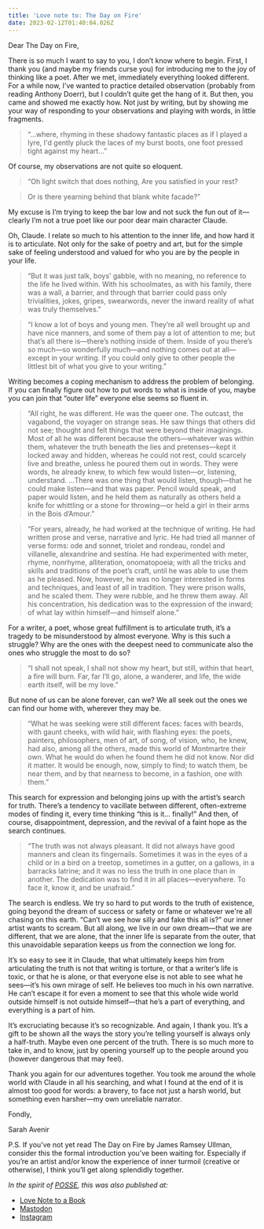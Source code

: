 ```yaml
---
title: 'Love note to: The Day on Fire'
date: 2023-02-12T01:40:04.026Z
---
```


Dear The Day on Fire,

There is so much I want to say to you, I don’t know where to begin. First, I thank you (and maybe my friends curse you) for introducing me to the joy of thinking like a poet. After we met, immediately everything looked different. For a while now, I’ve wanted to practice detailed observation (probably from reading Anthony Doerr), but I couldn’t quite get the hang of it. But then, you came and showed me exactly how. Not just by writing, but by showing me your way of responding to your observations and playing with words, in little fragments.

> “...where, rhyming in these shadowy fantastic places
> as if I played a lyre, I'd gently pluck the laces
> of my burst boots, one foot pressed tight against my heart...”

Of course, my observations are not quite so eloquent.

> “Oh light switch
> that does nothing,
> Are you satisfied
> in your rest?

> Or is there yearning
> behind
> that blank white facade?”

My excuse is I’m trying to keep the bar low and not suck the fun out of it—clearly I’m not a true poet like our poor dear main character Claude.

Oh, Claude. I relate so much to his attention to the inner life, and how hard it is to articulate. Not only for the sake of poetry and art, but for the simple sake of feeling understood and valued for who you are by the people in your life.

> “But it was just talk, boys’ gabble, with no meaning, no reference to the life he lived within. With his schoolmates, as with his family, there was a wall, a barrier, and through that barrier could pass only trivialities, jokes, gripes, swearwords, never the inward reality of what was truly themselves.”

> “I know a lot of boys and young men. They’re all well brought up and have nice manners, and some of them pay a lot of attention to me; but that’s all there is—there’s nothing inside of them. Inside of you there’s so much—so wonderfully much—and nothing comes out at all—except in your writing. If you could only give to other people the littlest bit of what you give to your writing.”

Writing becomes a coping mechanism to address the problem of belonging. If you can finally figure out how to put words to what is inside of you, maybe you can join that “outer life” everyone else seems so fluent in.

> “All right, he was different. He was the queer one. The outcast, the vagabond, the voyager on strange seas. He saw things that others did not see; thought and felt things that were beyond their imaginings. Most of all he was different because the others—whatever was within them, whatever the truth beneath the lies and pretenses—kept it locked away and hidden, whereas he could not rest, could scarcely live and breathe, unless he poured them out in words. They were words, he already knew, to which few would listen—or, listening, understand. …There was one thing that would listen, though—that he could make listen—and that was paper. Pencil would speak, and paper would listen, and he held them as naturally as others held a knife for whittling or a stone for throwing—or held a girl in their arms in the Bois d’Amour.”

> “For years, already, he had worked at the technique of writing. He had written prose and verse, narrative and lyric. He had tried all manner of verse forms: ode and sonnet, triolet and rondeau, rondel and villanelle, alexandrine and sestina. He had experimented with meter, rhyme, nonrhyme, alliteration, onomatopoeia; with all the tricks and skills and traditions of the poet’s craft, until he was able to use them as he pleased. Now, however, he was no longer interested in forms and techniques, and least of all in tradition. They were prison walls, and he scaled them. They were rubble, and he threw them away. All his concentration, his dedication was to the expression of the inward; of what lay within himself—and himself alone.”

For a writer, a poet, whose great fulfillment is to articulate truth, it’s a tragedy to be misunderstood by almost everyone. Why is this such a struggle? Why are the ones with the deepest need to communicate also the ones who struggle the most to do so?

> “I shall not speak, I shall not show my heart, but still, within that heart, a fire will burn. Far, far I’ll go, alone, a wanderer, and life, the wide earth itself, will be my love.”

But none of us can be alone forever, can we? We all seek out the ones we can find our home with, wherever they may be.

> “What he was seeking were still different faces: faces with beards, with gaunt cheeks, with wild hair, with flashing eyes: the poets, painters, philosophers, men of art, of song, of vision, who, he knew, had also, among all the others, made this world of Montmartre their own. What he would do when he found them he did not know. Nor did it matter. It would be enough, now, simply to find; to watch them, be near them, and by that nearness to become, in a fashion, one with them.”

This search for expression and belonging joins up with the artist’s search for truth. There’s a tendency to vacillate between different, often-extreme modes of finding it, every time thinking “this is it... finally!” And then, of course, disappointment, depression, and the revival of a faint hope as the search continues.

> “The truth was not always pleasant. It did not always have good manners and clean its fingernails. Sometimes it was in the eyes of a child or in a bird on a treetop, sometimes in a gutter, on a gallows, in a barracks latrine; and it was no less the truth in one place than in another. The dedication was to find it in all places—everywhere. To face it, know it, and be unafraid.”

The search is endless. We try so hard to put words to the truth of existence, going beyond the dream of success or safety or fame or whatever we're all chasing on this earth. “Can’t we see how silly and fake this all is?” our inner artist wants to scream. But all along, we live in our own dream—that we are different, that we are alone, that the inner life is separate from the outer, that this unavoidable separation keeps us from the connection we long for.

It’s so easy to see it in Claude, that what ultimately keeps him from articulating the truth is not that writing is torture, or that a writer’s life is toxic, or that he is alone, or that everyone else is not able to see what he sees—it’s his own mirage of self. He believes too much in his own narrative. He can’t escape it for even a moment to see that this whole wide world outside himself is not outside himself—that he’s a part of everything, and everything is a part of him.

It’s excruciating because it’s so recognizable. And again, I thank you. It’s a gift to be shown all the ways the story you’re telling yourself is always only a half-truth. Maybe even one percent of the truth. There is so much more to take in, and to know, just by opening yourself up to the people around you (however dangerous that may feel).

Thank you again for our adventures together. You took me around the whole world with Claude in all his searching, and what I found at the end of it is almost too good for words: a bravery, to face not just a harsh world, but something even harsher—my own unreliable narrator.

Fondly,

Sarah Avenir

P.S. If you’ve not yet read The Day on Fire by James Ramsey Ullman, consider this the formal introduction you’ve been waiting for. Especially if you’re an artist and/or know the experience of inner turmoil (creative or otherwise), I think you’ll get along splendidly together.

*In the spirit of [POSSE](https://indieweb.org/POSSE), this was also published at:*

* [Love Note to a Book](https://lovenotetoabook.substack.com/p/a-love-note-to-the-day-on-fire)
* [Mastodon](https://tw.town/@sarahavenir/110199356929166293)
* [Instagram](https://www.instagram.com/p/CrCE4EePyHY/?utm_source=ig_web_copy_link)
